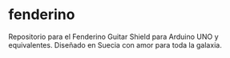 # fenderino
Repositorio para el Fenderino Guitar Shield para Arduino UNO y equivalentes. Diseñado en Suecia con amor para toda la galaxia.

